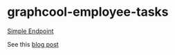 # graphcool-employee-tasks

[Simple Endpoint](https://api.graph.cool/simple/v1/cjf4c8o3e7xy70133kcooc3ui)

See this [blog post](https://www.vicero.bid/index.php/2018/03/23/building-a-crud-api-with-graphcool/)
